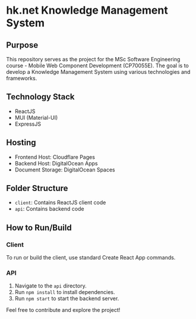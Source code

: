 # hk.net Knowledge Management System

## Purpose
This repository serves as the project for the MSc Software Engineering course - Mobile Web Component Development (CP70055E). The goal is to develop a Knowledge Management System using various technologies and frameworks.

## Technology Stack
- ReactJS
- MUI (Material-UI)
- ExpressJS

## Hosting
- Frontend Host: Cloudflare Pages
- Backend Host: DigitalOcean Apps
- Document Storage: DigitalOcean Spaces

## Folder Structure
- `client`: Contains ReactJS client code
- `api`: Contains backend code

## How to Run/Build
### Client
To run or build the client, use standard Create React App commands.

### API
1. Navigate to the `api` directory.
2. Run `npm install` to install dependencies.
3. Run `npm start` to start the backend server.

Feel free to contribute and explore the project!
